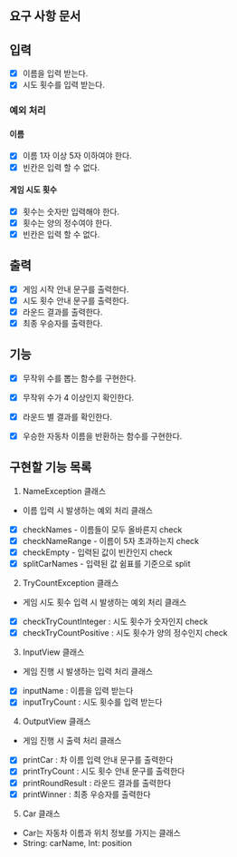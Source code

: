 ## 요구 사항 문서

## 입력
- [x] 이름을 입력 받는다.
- [x] 시도 횟수를 입력 받는다.

### 예외 처리
#### 이름
- [x] 이름 1자 이상 5자 이하여야 한다.
- [x] 빈칸은 입력 할 수 없다.
<!-- - [ ] 쉼표를 제외한 특수문자는 입력할 수 없다. -->

#### 게임 시도 횟수
- [x] 횟수는 숫자만 입력해야 한다.
- [x] 횟수는 양의 정수여야 한다.
- [x] 빈칸은 입력 할 수 없다.

## 출력
- [x] 게임 시작 안내 문구를 출력한다.
- [x] 시도 횟수 안내 문구를 출력한다.
- [x] 라운드 결과를 출력한다.
- [x] 최종 우승자를 출력한다.

## 기능
- [x] 무작위 수를 뽑는 함수를 구현한다.
- [x] 무작위 수가 4 이상인지 확인한다.
- [x] 라운드 별 결과를 확인한다.
- [x] 우승한 자동차 이름을 반환하는 함수를 구현한다.


## 구현할 기능 목록
1. NameException 클래스
+ 이름 입력 시 발생하는 예외 처리 클래스 
- [x] checkNames - 이름들이 모두 올바른지 check
- [x] checkNameRange - 이름이 5자 초과하는지 check 
- [x] checkEmpty - 입력된 값이 빈칸인지 check
- [x] splitCarNames - 입력된 값 쉼표를 기준으로 split

2. TryCountException 클래스
+ 게임 시도 횟수 입력 시 발생하는 예외 처리 클래스
- [x] checkTryCountInteger : 시도 횟수가 숫자인지 check
- [x] checkTryCountPositive : 시도 횟수가 양의 정수인지 check

3. InputView 클래스
+ 게임 진행 시 발생하는 입력 처리 클래스
- [x] inputName : 이름을 입력 받는다 
- [x] inputTryCount : 시도 횟수를 입력 받는다

4. OutputView 클래스
+ 게임 진행 시 출력 처리 클래스
- [x] printCar : 차 이름 입력 안내 문구를 출력한다
- [x] printTryCount : 시도 횟수 안내 문구를 출력한다
- [x] printRoundResult : 라운드 결과를 출력한다
- [x] printWinner : 최종 우승자를 출력한다

5. Car 클래스
+ Car는 자동차 이름과 위치 정보를 가지는 클래스
+ String: carName, Int: position